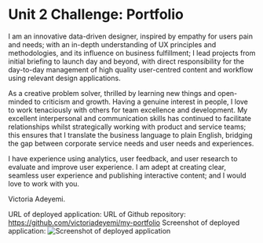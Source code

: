 # Unit 2 Challenge: Portfolio


I am an innovative data-driven designer, inspired by empathy for users pain and needs; with an in-depth understanding of UX principles and methodologies, and its influence on business fulfillment; I lead projects from initial briefing to launch day and beyond, with direct responsibility for the day-to-day management of high quality user-centred content and workflow using relevant design applications.

As a creative problem solver, thrilled by learning new things and open-minded to criticism and growth. Having a genuine interest in people, I love to work tenaciously with others for team excellence and development. My excellent interpersonal and communication skills has continued to facilitate relationships whilst strategically working with product and service teams; this ensures that I translate the business language to plain English, bridging the gap between corporate service needs and user needs and experiences.

I have experience using analytics, user feedback, and user research to evaluate and improve user experience. I am adept at creating clear, seamless user experience and publishing interactive content; and I would love to work with you.


Victoria Adeyemi.

URL of deployed application: 
URL of Github repository: https://github.com/victoriadeyemi/my-portfolio
Screenshot of deployed application: ![Screenshot of deployed application](assets/images/image_name.png)

